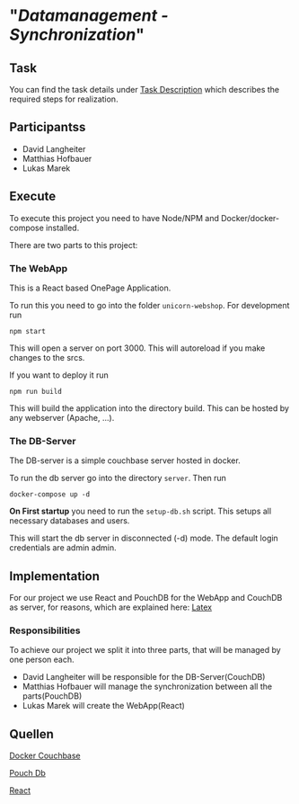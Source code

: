 # "*Datamanagement - Synchronization*"

## Task
You can find the task details under [Task Description](TASK.md) which describes the required steps for realization.

## Participantss
  - David Langheiter
  - Matthias Hofbauer
  - Lukas Marek


## Execute
To execute this project you need to have Node/NPM and Docker/docker-compose installed.

There are two parts to this project:

### The WebApp
This is a React based OnePage Application.

To run this you need to go into the folder `unicorn-webshop`.
For development run
```shell script
npm start
```
This will open a server on port 3000. This will autoreload if you make changes to the srcs.

If you want to deploy it run
```shell script
npm run build
```
This will build the application into the directory build. This can be hosted by any webserver (Apache, ...).

### The DB-Server
The DB-server is a simple couchbase server hosted in docker.

To run the db server go into the directory `server`. Then run
```shell script
docker-compose up -d
```

**On First startup** you need to run the `setup-db.sh` script. This setups all necessary databases and users.

This will start the db server in disconnected (-d) mode.
The default login credentials are admin admin.

## Implementation
For our project we use React and PouchDB for the WebApp and CouchDB as server, for reasons, which are explained here: [Latex]()

### Responsibilities
To achieve our project we split it into three parts, that will be managed by one person each.
  - David Langheiter will be responsible for the DB-Server(CouchDB)
  - Matthias Hofbauer will manage the synchronization between all the parts(PouchDB)
  - Lukas Marek will create the WebApp(React)

## Quellen

[Docker Couchbase](https://hub.docker.com/_/couchbase)

[Pouch Db](https://couchdb.apache.org/)

[React](https://reactjs.org )



